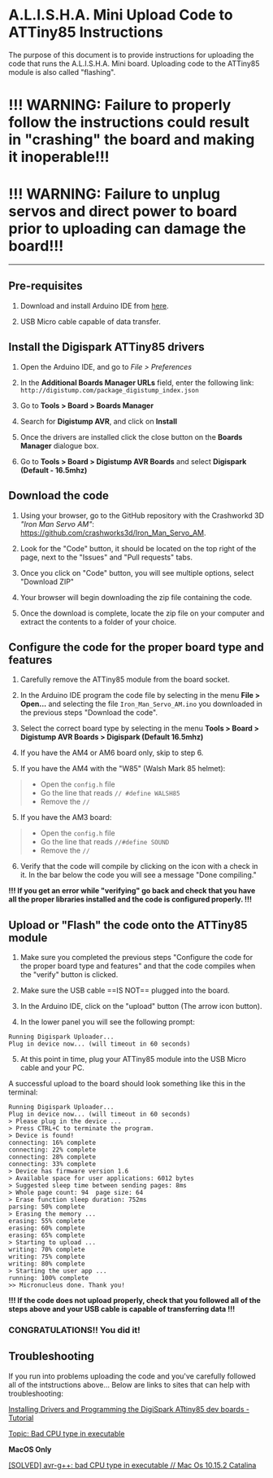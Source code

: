 # A.L.I.S.H.A. Mini Upload Code to ATTiny85 Instructions

The purpose of this document is to provide instructions for uploading the code that runs the A.L.I.S.H.A. Mini board. Uploading code to the ATTiny85 module is also called "flashing".

# !!! WARNING: Failure to properly follow the instructions could result in "crashing" the board and making it inoperable!!!

# !!! WARNING: Failure to unplug servos and direct power to board prior to uploading can damage the board!!! 

---
## Pre-requisites

1. Download and install Arduino IDE from [here](https://www.arduino.cc/en/software).

2. USB Micro cable capable of data transfer.

## Install the Digispark ATTiny85 drivers

1. Open the Arduino IDE, and go to *File > Preferences*

2. In the **Additional Boards Manager URLs** field, enter the following link: `http://digistump.com/package_digistump_index.json`

3. Go to **Tools > Board > Boards Manager**

4. Search for **Digistump AVR**, and click on **Install**

5. Once the drivers are installed click the close button on the **Boards Manager** dialogue box.

6. Go to **Tools > Board > Digistump AVR Boards** and select **Digispark (Default - 16.5mhz)**

## Download the code

1. Using your browser, go to the GitHub repository with the Crashworkd 3D *"Iron Man Servo AM"*: https://github.com/crashworks3d/Iron_Man_Servo_AM.

2. Look for the "Code" button, it should be located on the top right of the page, next to the "Issues" and "Pull requests" tabs.

3. Once you click on "Code" button, you will see multiple options, select "Download ZIP"

4. Your browser will begin downloading the zip file containing the code.

5. Once the download is complete, locate the zip file on your computer and extract the contents to a folder of your choice.

## Configure the code for the proper board type and features

1. Carefully remove the ATTiny85 module from the board socket.
2. In the Arduino IDE program the code file by selecting in the menu **File > Open...** and selecting the file `Iron_Man_Servo_AM.ino` you downloaded in the previous steps "Download the code".

3. Select the correct board type by selecting in the menu **Tools > Board > Digistump AVR Boards > Digispark (Default 16.5mhz)**

4. If you have the AM4 or AM6 board only, skip to step 6.

5. If you have the AM4 with the "W85" (Walsh Mark 85 helmet):

> - Open the `config.h` file
> - Go the line that reads `// #define WALSH85`
> - Remove the `//`

5. If you have the AM3 board:
> - Open the `config.h` file
> - Go the line that reads `//#define SOUND`
> - Remove the `//`

6. Verify that the code will compile by clicking on the icon with a check in it.  In the bar below the code you will see a message "Done compiling."

**!!! If you get an error while "verifying" go back and check that you have all the proper libraries installed and the code is configured properly. !!!**

## Upload or "Flash" the code onto the ATTiny85 module

1. Make sure you completed the previous steps "Configure the code for the proper board type and features" and that the code compiles when the "verify" button is clicked.

2. Make sure the USB cable ==IS NOT== plugged into the board.

3. In the Arduino IDE, click on the "upload" button (The arrow icon button).

4. In the lower panel you will see the following prompt:

```
Running Digispark Uploader...
Plug in device now... (will timeout in 60 seconds)
```

5. At this point in time, plug your ATTiny85 module into the USB Micro cable and your PC.

A successful upload to the board should look something like this in the terminal:

```
Running Digispark Uploader...
Plug in device now... (will timeout in 60 seconds)
> Please plug in the device ... 
> Press CTRL+C to terminate the program.
> Device is found!
connecting: 16% complete
connecting: 22% complete
connecting: 28% complete
connecting: 33% complete
> Device has firmware version 1.6
> Available space for user applications: 6012 bytes
> Suggested sleep time between sending pages: 8ms
> Whole page count: 94  page size: 64
> Erase function sleep duration: 752ms
parsing: 50% complete
> Erasing the memory ...
erasing: 55% complete
erasing: 60% complete
erasing: 65% complete
> Starting to upload ...
writing: 70% complete
writing: 75% complete
writing: 80% complete
> Starting the user app ...
running: 100% complete
>> Micronucleus done. Thank you!
```

**!!! If the code does not upload properly, check that you followed all of the steps above and your USB cable is capable of transferring data !!!**

### CONGRATULATIONS!! You did it!

## Troubleshooting

If you run into problems uploading the code and you've carefully followed all of the intstructions above...  Below are links to sites that can help with troubleshooting:

[Installing Drivers and Programming the DigiSpark ATtiny85 dev boards - Tutorial](https://www.youtube.com/watch?v=MmDBvgrYGZs)

[Topic: Bad CPU type in executable](https://digistump.com/board/index.php?topic=3249.0)

**MacOS Only**

[[SOLVED] avr-g++: bad CPU type in executable // Mac Os 10.15.2 Catalina](https://www.youtube.com/watch?v=xv1e6ZOBVfA)
